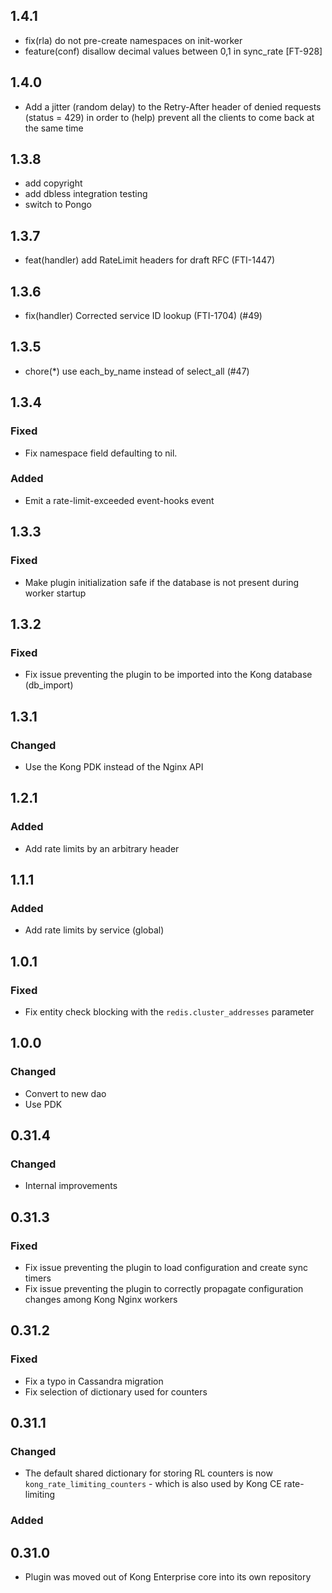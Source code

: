 ## 1.4.1

- fix(rla) do not pre-create namespaces on init-worker
- feature(conf) disallow decimal values between 0,1 in sync_rate [FT-928]

## 1.4.0

- Add a jitter (random delay) to the Retry-After header of denied requests (status = 429) in order to (help) prevent all the clients to come back at the same time

## 1.3.8

- add copyright
- add dbless integration testing
- switch to Pongo

## 1.3.7

- feat(handler) add RateLimit headers for draft RFC (FTI-1447)

## 1.3.6

- fix(handler) Corrected service ID lookup (FTI-1704) (#49)

## 1.3.5

- chore(*) use each_by_name instead of select_all (#47)

## 1.3.4

### Fixed

- Fix namespace field defaulting to nil.

### Added

- Emit a rate-limit-exceeded event-hooks event

## 1.3.3

### Fixed
- Make plugin initialization safe if the database is not present during worker startup

## 1.3.2

### Fixed

- Fix issue preventing the plugin to be imported into the Kong database (db_import)

## 1.3.1

### Changed

- Use the Kong PDK instead of the Nginx API

## 1.2.1

### Added

- Add rate limits by an arbitrary header

## 1.1.1

### Added

- Add rate limits by service (global)

## 1.0.1

### Fixed

- Fix entity check blocking with the `redis.cluster_addresses` parameter

## 1.0.0

### Changed

- Convert to new dao
- Use PDK

## 0.31.4

### Changed
 - Internal improvements

## 0.31.3

### Fixed

- Fix issue preventing the plugin to load configuration and create sync timers
- Fix issue preventing the plugin to correctly propagate configuration changes
among Kong Nginx workers

## 0.31.2

### Fixed

- Fix a typo in Cassandra migration
- Fix selection of dictionary used for counters

## 0.31.1

### Changed

- The default shared dictionary for storing RL counters is now
  `kong_rate_limiting_counters` - which is also used by Kong CE rate-limiting

### Added

## 0.31.0

- Plugin was moved out of Kong Enterprise core into its own repository
